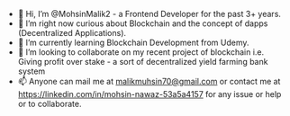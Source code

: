- 👋 Hi, I’m @MohsinMalik2 - a Frontend Developer for the past 3+ years.
- 👀 I’m right now curious about Blockchain and the concept of dapps (Decentralized Applications).
- 🌱 I’m currently learning Blockchain Development from Udemy.
- 💞️ I’m looking to collaborate on my recent project of blockchain i.e. Giving profit over stake - a sort of decentralized yield farming bank system 
- 📫 Anyone can mail me at malikmuhsin70@gmail.com or contact me at https://linkedin.com/in/mohsin-nawaz-53a5a4157 for any issue or help or to collaborate.

<!---
MohsinMalik2/MohsinMalik2 is a ✨ special ✨ repository because its `README.md` (this file) appears on your GitHub profile.
You can click the Preview link to take a look at your changes.
--->
